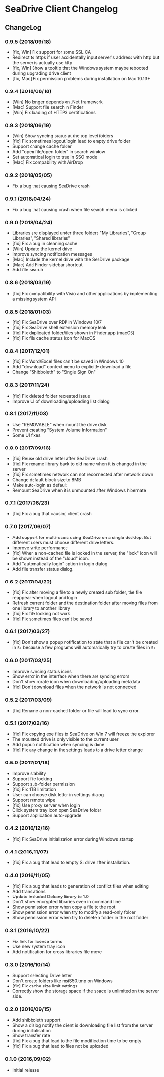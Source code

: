# SeaDrive Client Changelog

## ChangeLog

### 0.9.5 (2018/09/18)

* [fix, Win] Fix support for some SSL CA
* Redirect to https if user accidentally input server's address with http but the server is actually use http
* [fix, Win] Show a tooltip that the Windows system maybe rebooted during upgrading drive client
* [fix, Mac] Fix permission problems during installation on Mac 10.13+

### 0.9.4 (2018/08/18)

* [Win] No longer depends on .Net framework
* [Mac] Support file search in Finder
* [Win] Fix loading of HTTPS certifications

### 0.9.3 (2018/06/19)

* [Win] Show syncing status at the top level folders
* [fix] Fix sometimes logout/login lead to empty drive folder
* Support change cache folder
* Add "open file/open folder" in search window
* Set automatical login to true in SSO mode
* [Mac] Fix compability with AirDrop


### 0.9.2 (2018/05/05)

* Fix a bug that causing SeaDrive crash

### 0.9.1 (2018/04/24)

* Fix a bug that causing crash when file search menu is clicked

### 0.9.0 (2018/04/24)

* Libraries are displayed under three folders "My Libraries", "Group Libraries", "Shared libraries"
* [fix] Fix a bug in cleaning cache
* [Win] Update the kernel drive
* Improve syncing notification messages
* [Mac] Include the kernel drive with the SeaDrive package
* [Mac] Add Finder sidebar shortcut
* Add file search


### 0.8.6 \(2018/03/19\)

* \[fix\] Fix compatibility with Visio and other applications by implementing a missing system API

### 0.8.5 \(2018/01/03\)

* \[fix\] Fix SeaDrive over RDP in Windows 10/7
* \[fix\] Fix SeaDrive shell extension memory leak
* \[fix\] Fix duplicated folder/files shown in Finder.app \(macOS\)
* \[fix\] Fix file cache status icon for MacOS

### 0.8.4 \(2017/12/01\)

* \[fix\] Fix Word/Excel files can't be saved in Windows 10
* Add "download" context menu to explicitly download a file
* Change "Shibboleth" to "Single Sign On"

### 0.8.3 \(2017/11/24\)

* \[fix\] Fix deleted folder recreated issue
* Improve UI of downloading/uploading list dialog

### 0.8.1 \(2017/11/03\)

* Use "REMOVABLE" when mount the drive disk
* Prevent creating "System Volume Information"
* Some UI fixes

### 0.8.0 \(2017/09/16\)

* \[fix\] Reuse old drive letter after SeaDrive crash
* \[fix\] Fix rename library back to old name when it is changed in the server
* \[fix\] Fix sometimes network can not reconnected after network down
* Change default block size to 8MB
* Make auto-login as default
* Remount SeaDrive when it is unmounted after Windows hibernate

### 0.7.1 \(2017/06/23\)

* \[fix\] Fix a bug that causing client crash

### 0.7.0 \(2017/06/07\)

* Add support for multi-users using SeaDrive on a single desktop. But different users must choose different drive letters.
* Improve write performance
* \[fix\] When a non-cached file is locked in the server, the "lock" icon will be shown instead of the "cloud" icon.
* Add "automatically login" option in login dialog
* Add file transfer status dialog.

### 0.6.2 \(2017/04/22\)

* \[fix\] Fix after moving a file to a newly created sub folder, the file reappear when logout and login
* Refresh current folder and the destination folder after moving files from one library to another library
* \[fix\] Fix file locking not work
* \[fix\] Fix sometimes files can't be saved

### 0.6.1 \(2017/03/27\)

* \[fix\] Don't show a popup notification to state that a file can't be created in `S:` because a few programs will automatically try to create files in `S:`

### 0.6.0 \(2017/03/25\)

* Improve syncing status icons
* Show error in the interface when there are syncing errors
* Don't show rorate icon when downloading/uploading metadata
* \[fix\] Don't download files when the network is not connected

### 0.5.2 \(2017/03/09\)

* \[fix\] Rename a non-cached folder or file will lead to sync error.

### 0.5.1 \(2017/02/16\)

* \[fix\] Fix copying exe files to SeaDrive on Win 7 will freeze the explorer
* The mounted drive is only visible to the current user
* Add popup notification when syncing is done
* \[fix\] Fix any change in the settings leads to a drive letter change

### 0.5.0 \(2017/01/18\)

* Improve stability
* Support file locking
* Support sub-folder permission
* \[fix\] Fix 1TB limitation
* User can choose disk letter in settings dialog
* Support remote wipe
* \[fix\] Use proxy server when login
* Click system tray icon open SeaDrive folder
* Support application auto-upgrade

### 0.4.2 \(2016/12/16\)

* \[fix\] Fix SeaDrive initialization error during Windows startup

### 0.4.1 \(2016/11/07\)

* \[fix\] Fix a bug that lead to empty S: drive after installation.

### 0.4.0 \(2016/11/05\)

* \[fix\] Fix a bug that leads to generation of conflict files when editing
* Add translations
* Update included Dokany library to 1.0
* Don't show encrypted libraries even in command line
* Show permission error when copy a file to the root
* Show permission error when try to modify a read-only folder
* Show permission error when try to delete a folder in the root folder

### 0.3.1 \(2016/10/22\)

* Fix link for license terms
* Use new system tray icon
* Add notification for cross-libraries file move

### 0.3.0 \(2016/10/14\)

* Support selecting Drive letter
* Don't create folders like msiS50.tmp on Windows
* \[fix\] Fix cache size limit settings
* Correctly show the storage space if the space is unlimited on the server side.

### 0.2.0 \(2016/09/15\)

* Add shibboleth support
* Show a dialog notify the client is downloading file list from the server during initialisation
* Show transfer rate
* \[fix\] Fix a bug that lead to the file modification time to be empty
* \[fix\] Fix a bug that lead to files not be uploaded

### 0.1.0 \(2016/09/02\)

* Initial release
